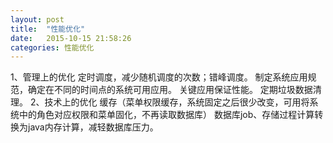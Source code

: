 ```yaml
---
layout: post
title:  "性能优化"
date:   2015-10-15 21:58:26
categories: 性能优化
---
```


1、管理上的优化
	定时调度，减少随机调度的次数；错峰调度。
	制定系统应用规范，确定在不同的时间点的系统可用应用。
	关键应用保证性能。
	定期垃圾数据清理。
2、技术上的优化
	缓存（菜单权限缓存，系统固定之后很少改变，可用将系统中的角色对应权限和菜单固化，不再读取数据库）
	数据库job、存储过程计算转换为java内存计算，减轻数据库压力。

	
